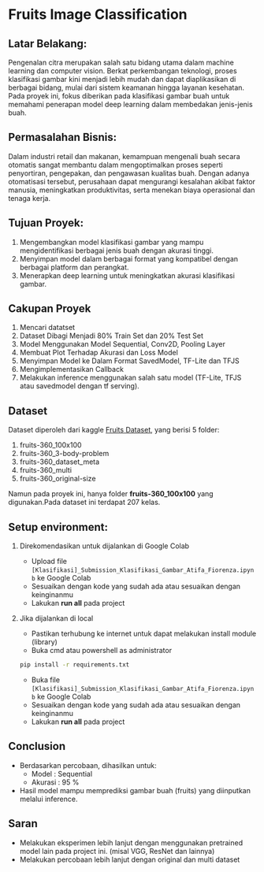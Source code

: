 # Fruits Image Classification

<!-- ![Fruits Image Classification](https://github.com/user-attachments/assets/f4ed00a1-d728-460c-8c34-97fbbf23e221) -->

## Latar Belakang:
Pengenalan citra merupakan salah satu bidang utama dalam machine learning dan computer vision. Berkat perkembangan teknologi, proses klasifikasi gambar kini menjadi lebih mudah dan dapat diaplikasikan di berbagai bidang, mulai dari sistem keamanan hingga layanan kesehatan. Pada proyek ini, fokus diberikan pada klasifikasi gambar buah untuk memahami penerapan model deep learning dalam membedakan jenis-jenis buah.

## Permasalahan Bisnis:
Dalam industri retail dan makanan, kemampuan mengenali buah secara otomatis sangat membantu dalam mengoptimalkan proses seperti penyortiran, pengepakan, dan pengawasan kualitas buah. Dengan adanya otomatisasi tersebut, perusahaan dapat mengurangi kesalahan akibat faktor manusia, meningkatkan produktivitas, serta menekan biaya operasional dan tenaga kerja.

## Tujuan Proyek:
1. Mengembangkan model klasifikasi gambar yang mampu mengidentifikasi berbagai jenis buah dengan akurasi tinggi.
2. Menyimpan model dalam berbagai format yang kompatibel dengan berbagai platform dan perangkat.
3. Menerapkan deep learning untuk meningkatkan akurasi klasifikasi gambar.

## Cakupan Proyek
1. Mencari datatset
2. Dataset Dibagi Menjadi 80% Train Set dan 20% Test Set
3. Model Menggunakan Model Sequential, Conv2D, Pooling Layer
4. Membuat Plot Terhadap Akurasi dan Loss Model
5. Menyimpan Model ke Dalam Format SavedModel, TF-Lite dan TFJS
6. Mengimplementasikan Callback
7. Melakukan inference menggunakan salah satu model (TF-Lite, TFJS atau savedmodel dengan tf serving).

## Dataset
Dataset diperoleh dari kaggle <a href="https://www.kaggle.com/datasets/moltean/fruits" target='_blank'>Fruits Dataset</a>, yang berisi 5 folder:

1. fruits-360_100x100
2. fruits-360_3-body-problem
3. fruits-360_dataset_meta
4. fruits-360_multi
5. fruits-360_original-size

Namun pada proyek ini, hanya folder **fruits-360_100x100** yang digunakan.Pada dataset ini terdapat 207 kelas.

## Setup environment:

1. Direkomendasikan untuk dijalankan di Google Colab
    - Upload file `[Klasifikasi]_Submission_Klasifikasi_Gambar_Atifa_Fiorenza.ipynb` ke Google Colab 
    - Sesuaikan dengan kode yang sudah ada atau sesuaikan dengan keinginanmu
    - Lakukan **run all** pada project

2. Jika dijalankan di local
    - Pastikan terhubung ke internet untuk dapat melakukan install module (library) 
    - Buka cmd atau powershell as administrator

    ```bash
    pip install -r requirements.txt
    ```
    - Buka file `[Klasifikasi]_Submission_Klasifikasi_Gambar_Atifa_Fiorenza.ipynb` ke Google Colab 
    - Sesuaikan dengan kode yang sudah ada atau sesuaikan dengan keinginanmu
    - Lakukan **run all** pada project

 ## Conclusion
- Berdasarkan percobaan, dihasilkan untuk:
    - Model              : Sequential
    - Akurasi            : 95 %
- Hasil model mampu memprediksi gambar buah (fruits) yang diinputkan melalui inference.

## Saran
- Melakukan eksperimen lebih lanjut dengan menggunakan pretrained model lain pada project ini. (misal VGG, ResNet dan lainnya)
- Melakukan percobaan lebih lanjut dengan original dan multi dataset
  
